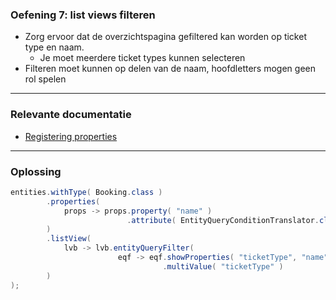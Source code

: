 ### Oefening 7: list views filteren

* Zorg ervoor dat de overzichtspagina gefiltered kan worden op ticket type en naam.
    * Je moet meerdere ticket types kunnen selecteren
* Filteren moet kunnen op delen van de naam, hoofdletters mogen geen rol spelen
----

### Relevante documentatie

*  [Registering properties](https://across-docs.foreach.be/across-site/production/entity-module/3.2.0/customizing-entities/entity-properties.html)

----

### Oplossing

```java
entities.withType( Booking.class )
        .properties(
            props -> props.property( "name" )
                          .attribute( EntityQueryConditionTranslator.class, EntityQueryConditionTranslator.ignoreCase() )
        )
        .listView(
            lvb -> lvb.entityQueryFilter(
                        eqf -> eqf.showProperties( "ticketType", "name" )
                                  .multiValue( "ticketType" )
        )
);
```